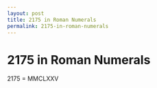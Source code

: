 ```yaml
---
layout: post
title: 2175 in Roman Numerals
permalink: 2175-in-roman-numerals
---
```


# 2175 in Roman Numerals

2175 = MMCLXXV
